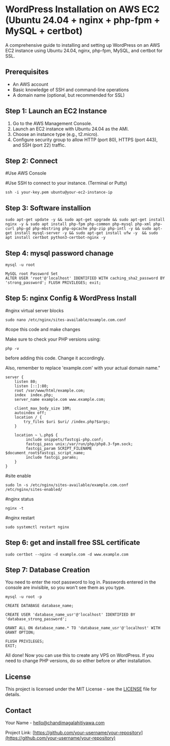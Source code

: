 
# WordPress Installation on AWS EC2 (Ubuntu 24.04 + nginx + php-fpm + MySQL + certbot)

A comprehensive guide to installing and setting up WordPress on an AWS EC2 instance using Ubuntu 24.04, nginx, php-fpm, MySQL, and certbot for SSL.

## Prerequisites

- An AWS account
- Basic knowledge of SSH and command-line operations
- A domain name (optional, but recommended for SSL)

## Step 1: Launch an EC2 Instance

1. Go to the AWS Management Console.
2. Launch an EC2 instance with Ubuntu 24.04 as the AMI.
3. Choose an instance type (e.g., t2.micro).
4. Configure security group to allow HTTP (port 80), HTTPS (port 443), and SSH (port 22) traffic.

## Step 2: Connect

#Use AWS Console


#Use SSH to connect to your instance. (Terminal or Putty)
```
ssh -i your-key.pem ubuntu@your-ec2-instance-ip
```



## Step 3: Software installion

```
sudo apt-get update -y && sudo apt-get upgrade && sudo apt-get install nginx -y & sudo apt install php-fpm php-common php-mysql php-xml php-curl php-gd php-mbstring php-opcache php-zip php-intl -y && sudo apt-get install mysql-server -y && sudo apt-get install ufw -y  && sudo apt install certbot python3-certbot-nginx -y
```

## Step 4: mysql password chanage
```
mysql -u root

MySQL root Password Set
ALTER USER 'root'@'localhost' IDENTIFIED WITH caching_sha2_password BY 'strong_password'; FLUSH PRIVILEGES; exit;
```

## Step 5: nginx Config & WordPress Install

#nginx virtual server blocks
```
sudo nano /etc/nginx/sites-available/example.com.conf
```

#cope this code and make changes

Make sure to check your PHP versions using:
```
php -v
```

before adding this code. Change it accordingly.

Also, remember to replace 'example.com' with your actual domain name."

```
server {
    listen 80;
    listen [::]:80;
    root /var/www/html/example.com;
    index  index.php;
    server_name example.com www.example.com;

    client_max_body_size 10M;
    autoindex off;
    location / {
        try_files $uri $uri/ /index.php?$args;
    }

    location ~ \.php$ {
         include snippets/fastcgi-php.conf;
         fastcgi_pass unix:/var/run/php/php8.3-fpm.sock;
         fastcgi_param SCRIPT_FILENAME $document_root$fastcgi_script_name;
         include fastcgi_params;
    }
}
```

#site enable
```
sudo ln -s /etc/nginx/sites-available/example.com.conf /etc/nginx/sites-enabled/
```

#nginx status
```
nginx -t
```
#nginx restart
```
sudo systemctl restart nginx
```

## Step 6: get and install free SSL certificate
```
sudo certbot --nginx -d example.com -d www.example.com
```

## Step 7: Database Creation 

You need to enter the root password to log in. Passwords entered in the console are invisible, so you won't see them as you type.

```
mysql -u root -p

CREATE DATABASE database_name;

CREATE USER 'database_name_usr'@'localhost' IDENTIFIED BY 'database_strong_password';

GRANT ALL ON database_name.* TO 'database_name_usr'@'localhost' WITH GRANT OPTION;

FLUSH PRIVILEGES;
EXIT;
```

All done! Now you can use this to create any VPS on WordPress. If you need to change PHP versions, do so either before or after installation.

## License

This project is licensed under the MIT License - see the [LICENSE](LICENSE) file for details.

## Contact

Your Name - [hello@chandimagalahitiyawa.com](mailto:hello@chandimagalahitiyawa.com)

Project Link: [https://github.com/your-username/your-repository](https://github.com/your-username/your-repository)

